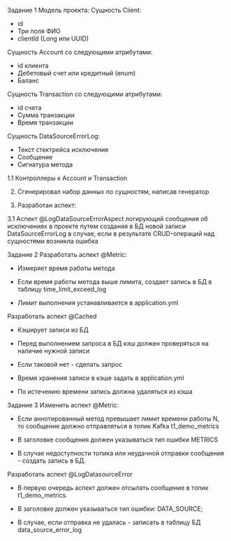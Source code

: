 Задание 1 
Модель проекта:
Сущность Client:

- id
- Три поля ФИО
- clientId (Long или UUID)

Сущность Account со следующими атрибутами:

- id клиента
- Дебетовый счет или кредитный (enum)
- Баланс

Сущность Transaction со следующими атрибутами:

- id счета
- Сумма транзакции
- Время транзакции

Cущность DataSourceErrorLog:

- Текст стектрейса исключения
- Сообщение
- Сигнатура метода

1.1 Контроллеры к Account и Transaction

2. Сгенерировал набор данных по сущностям, написав генератор

3. Разработан аспект:

3.1 Аспект @LogDataSourceErrorAspect логирующий сообщения об исключениях в проекте путем создания в БД новой записи DataSourceErrorLog в случае, если в результате CRUD-операций над сущностями возникла ошибка

Задание 2 
Разработать аспект @Metric:

- Измеряет время работы метода

- Если время работы метода выше лимита, создает запись в БД в таблицу time_limit_exceed_log

- Лимит выполнения устанавливается в application.yml

Разработать аспект @Cached

- Кэширует записи из БД

- Перед выполнением запроса в БД кэш должен проверяться на наличие нужной записи

- Если таковой нет - сделать запрос

- Время хранения записи в кэше задать в application.yml

- По истечению времени запись должна удаляться из кэша

Задание 3
Изменить аспект @Metric:

- Если аннотированный метод превышает лимит времени работы N, то сообщение должно отправляться в топик Kafka t1_demo_metrics

- В заголовке сообщения должен указываться тип ошибки METRICS

- В случае недоступности топика или неудачной отправки сообщения - создать запись в БД.

Разработать аспект @LogDatasourceError

- В первую очередь аспект должен отсылать сообщение в топик t1_demo_metrics.

- В заголовке должен указываться тип ошибки: DATA_SOURCE;

- В случае, если отправка не удалась - записать в таблицу БД data_source_error_log
